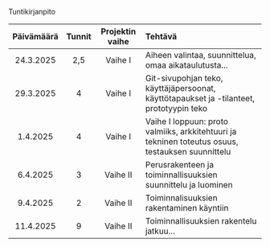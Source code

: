 Tuntikirjanpito

|Päivämäärä|Tunnit|Projektin vaihe|Tehtävä|
|:---:|:---:|:---:|:---|
|24.3.2025|2,5|Vaihe I|Aiheen valintaa, suunnittelua, omaa aikataulutusta...|
|29.3.2025|4|Vaihe I|Git-sivupohjan teko, käyttäjäpersoonat, käyttötapaukset ja -tilanteet, prototyypin teko|
|1.4.2025|4|Vaihe I|Vaihe I loppuun: proto valmiiks, arkkitehtuuri ja tekninen toteutus osuus, testauksen suunnittelu|
|6.4.2025|3|Vaihe II|Perusrakenteen ja toiminnallisuuksien suunnittelu ja luominen|
|9.4.2025|2|Vaihe II|Toiminnalisuuksien rakentaminen käyntiin|
|11.4.2025|9|Vaihe II|Toiminnallisuuksien rakentelu jatkuu...|
